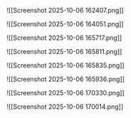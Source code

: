 

![[Screenshot 2025-10-06 162407.png]]

![[Screenshot 2025-10-06 164051.png]]

![[Screenshot 2025-10-06 165717.png]]

![[Screenshot 2025-10-06 165811.png]]

![[Screenshot 2025-10-06 165835.png]]

![[Screenshot 2025-10-06 165936.png]]

![[Screenshot 2025-10-06 170330.png]]

![[Screenshot 2025-10-06 170014.png]]